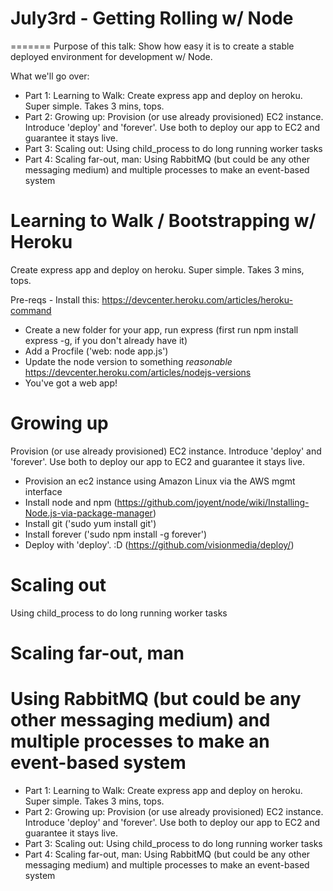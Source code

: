 # July3rd - Getting Rolling w/ Node
=======
Purpose of this talk: Show how easy it is to create a stable deployed environment for development w/ Node. 

What we'll go over: 

 - Part 1: Learning to Walk: Create express app and deploy on heroku. Super simple. Takes 3 mins, tops. 
 - Part 2: Growing up: Provision (or use already provisioned) EC2 instance. Introduce 'deploy' and 'forever'. Use both to deploy our app to EC2 and guarantee it stays live. 
 - Part 3: Scaling out: Using child_process to do long running worker tasks
 - Part 4: Scaling far-out, man: Using RabbitMQ (but could be any other messaging medium) and multiple processes to make an event-based system

# Learning to Walk / Bootstrapping w/ Heroku

Create express app and deploy on heroku. Super simple. Takes 3 mins, tops.

Pre-reqs - Install this: https://devcenter.heroku.com/articles/heroku-command

- Create a new folder for your app, run express (first run npm install express -g, if you don't already have it)
- Add a Procfile ('web: node app.js')
- Update the node version to something *reasonable* https://devcenter.heroku.com/articles/nodejs-versions
- You've got a web app!

# Growing up 

Provision (or use already provisioned) EC2 instance. Introduce 'deploy' and 'forever'. Use both to deploy our app to EC2 and guarantee it stays live.

- Provision an ec2 instance using Amazon Linux via the AWS mgmt interface
- Install node and npm (https://github.com/joyent/node/wiki/Installing-Node.js-via-package-manager)
- Install git ('sudo yum install git')
- Install forever ('sudo npm install -g forever')
- Deploy with 'deploy'. :D (https://github.com/visionmedia/deploy/)

# Scaling out 

Using child_process to do long running worker tasks

# Scaling far-out, man

Using RabbitMQ (but could be any other messaging medium) and multiple processes to make an event-based system
=======
  - Part 1: Learning to Walk: Create express app and deploy on heroku. Super simple. Takes 3 mins, tops. 
  - Part 2: Growing up: Provision (or use already provisioned) EC2 instance. Introduce 'deploy' and 'forever'. Use both to deploy our app to EC2 and guarantee it stays live. 
  - Part 3: Scaling out: Using child_process to do long running worker tasks
  - Part 4: Scaling far-out, man: Using RabbitMQ (but could be any other messaging medium) and multiple processes to make an event-based system
